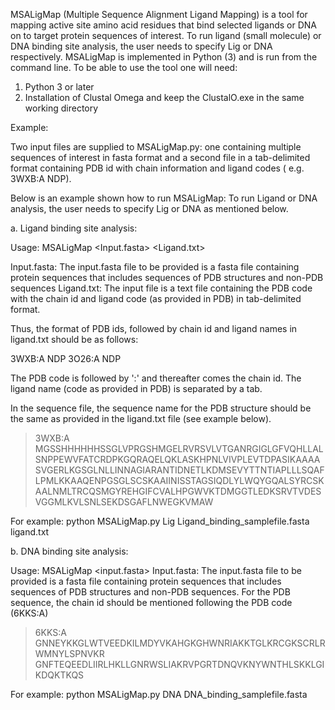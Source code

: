 MSALigMap (Multiple Sequence Alignment Ligand Mapping) is a tool for mapping active site amino acid residues that bind selected ligands or DNA on to target protein sequences of interest. To run ligand (small molecule) or DNA binding site analysis, the user needs to specify Lig or DNA respectively.
MSALigMap is implemented in Python (3) and is run from the command line. To be able to use the tool one will need:

1. Python 3 or later 
2. Installation of Clustal Omega and keep the ClustalO.exe in the same working directory

Example:

Two input files are supplied to MSALigMap.py: one containing multiple sequences of interest in fasta format and a second file in a tab-delimited format containing PDB id with chain information and ligand codes ( e.g. 3WXB:A	NDP).

Below is an example shown how to run MSALigMap:
To run Ligand or DNA analysis, the user needs to specify Lig or DNA as mentioned below.

a. Ligand binding site analysis:

Usage: MSALigMap <Lig> <Input.fasta> <Ligand.txt>
  
Input.fasta: The input.fasta file to be provided is a fasta file containing protein sequences that includes sequences of PDB structures and non-PDB sequences
Ligand.txt: The input file is a text file containing the PDB code with the chain id and ligand code (as provided in PDB) in tab-delimited format. 

Thus, the format of PDB ids, followed by chain id and ligand names in ligand.txt should be as follows:

3WXB:A	NDP
3O26:A	NDP

The PDB code is followed by ':' and thereafter comes the chain id. The ligand name (code as provided in PDB) is separated by a tab.

In the sequence file, the sequence name for the PDB structure should be the same as provided in the ligand.txt file (see example below).

>3WXB:A
MGSSHHHHHHSSGLVPRGSHMGELRVRSVLVTGANRGIGLGFVQHLLALSNPPEWVFATCRDPKGQRAQELQKLASKHPNLVIVPLEVTDPASIKAAAASVGERLKGSGLNLLINNAGIARANTIDNETLKDMSEVYTTNTIAPLLLSQAFLPMLKKAAQENPGSGLSCSKAAIINISSTAGSIQDLYLWQYGQALSYRCSKAALNMLTRCQSMGYREHGIFCVALHPGWVKTDMGGTLEDKSRVTVDESVGGMLKVLSNLSEKDSGAFLNWEGKVMAW

For example: python MSALigMap.py Lig Ligand_binding_samplefile.fasta ligand.txt

b. DNA binding site analysis:
  
Usage: MSALigMap <DNA> <input.fasta> 
Input.fasta: The input.fasta file to be provided is a fasta file containing protein sequences that includes sequences of PDB structures and non-PDB sequences. For the PDB sequence, the chain id should be mentioned following the PDB code (6KKS:A)
>6KKS:A
GNNEYKKGLWTVEEDKILMDYVKAHGKGHWNRIAKKTGLKRCGKSCRLRWMNYLSPNVKR
GNFTEQEEDLIIRLHKLLGNRWSLIAKRVPGRTDNQVKNYWNTHLSKKLGIKDQKTKQS


For example: python MSALigMap.py DNA DNA_binding_samplefile.fasta